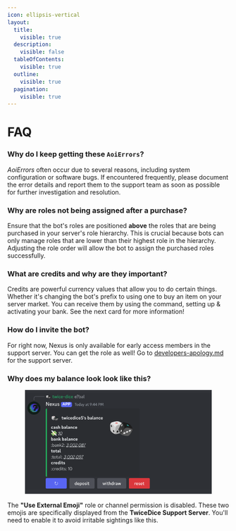 ```yaml
---
icon: ellipsis-vertical
layout:
  title:
    visible: true
  description:
    visible: false
  tableOfContents:
    visible: true
  outline:
    visible: true
  pagination:
    visible: true
---
```


# FAQ

### Why do I keep getting these `AoiErrors`?

_AoiErrors_ often occur due to several reasons, including system configuration or software bugs. If encountered frequently, please document the error details and report them to the support team as soon as possible for further investigation and resolution.

### Why are roles not being assigned after a purchase?

Ensure that the bot's roles are positioned **above** the roles that are being purchased in your server's role hierarchy. This is crucial because bots can only manage roles that are lower than their highest role in the hierarchy. Adjusting the role order will allow the bot to assign the purchased roles successfully.

### What are credits and why are they important?

Credits are powerful currency values that allow you to do certain things. Whether it's changing the bot's prefix to using one to buy an item on your server market. You can receive them by using the command, setting up & activating your bank. See the next card for more information!

### How do I invite the bot?

For right now, Nexus is only available for early access members in the support server. You can get the role as well! Go to [developers-apology.md](../../developers-apology.md "mention") for the support server.

### Why does my balance look look like this?

<figure><img src="../../.gitbook/assets/Screenshot 2025-03-10 9.44.43 PM.png" alt=""><figcaption></figcaption></figure>

The **"Use External Emoji"** role or channel permission is disabled. These two emojis are specifically displayed from the **TwiceDice Support Server**. You'll need to enable it to avoid irritable sightings like this.

